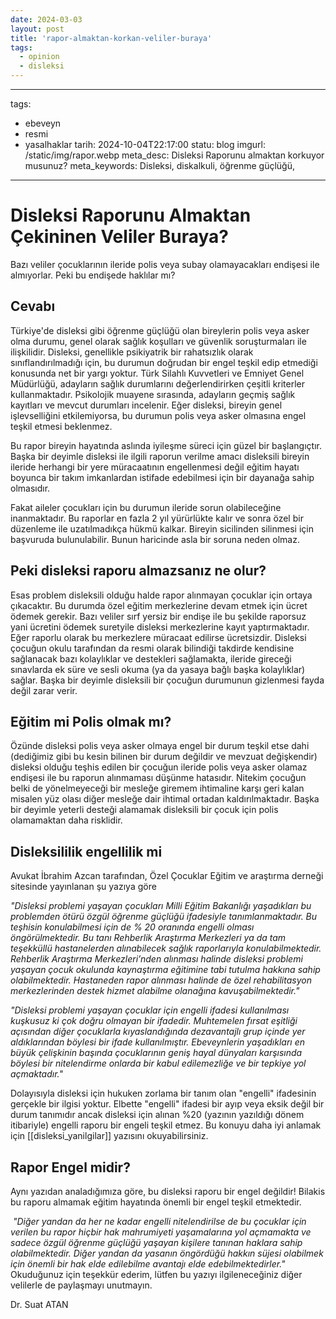 ```yaml
---
date: 2024-03-03
layout: post
title: 'rapor-almaktan-korkan-veliler-buraya'
tags:
  - opinion
  - disleksi
---
```


---
tags:
  - ebeveyn
  - resmi
  - yasalhaklar
tarih: 2024-10-04T22:17:00
statu: blog
imgurl: /static/img/rapor.webp
meta_desc: Disleksi Raporunu almaktan korkuyor musunuz?
meta_keywords: Disleksi, diskalkuli, öğrenme güçlüğü,
---
# Disleksi Raporunu Almaktan Çekininen Veliler Buraya?

Bazı veliler çocuklarının ileride polis veya subay olamayacakları endişesi ile almıyorlar. Peki bu endişede haklılar mı?

## Cevabı

Türkiye'de disleksi gibi öğrenme güçlüğü olan bireylerin polis veya asker olma durumu, genel olarak sağlık koşulları ve güvenlik soruşturmaları ile ilişkilidir. Disleksi, genellikle psikiyatrik bir rahatsızlık olarak sınıflandırılmadığı için, bu durumun doğrudan bir engel teşkil edip etmediği konusunda net bir yargı yoktur. Türk Silahlı Kuvvetleri ve Emniyet Genel Müdürlüğü, adayların sağlık durumlarını değerlendirirken çeşitli kriterler kullanmaktadır. Psikolojik muayene sırasında, adayların geçmiş sağlık kayıtları ve mevcut durumları incelenir. Eğer disleksi, bireyin genel işlevselliğini etkilemiyorsa, bu durumun polis veya asker olmasına engel teşkil etmesi beklenmez.

Bu rapor bireyin hayatında aslında iyileşme süreci için güzel bir başlangıçtır. Başka bir deyimle disleksi ile ilgili raporun verilme amacı disleksili bireyin ileride herhangi bir yere müracaatının engellenmesi değil eğitim hayatı boyunca bir takım imkanlardan istifade edebilmesi için bir dayanağa sahip olmasıdır.

Fakat aileler çocukları için bu durumun ileride sorun olabileceğine inanmaktadır. Bu raporlar en fazla 2 yıl yürürlükte kalır ve  sonra özel bir düzenleme ile uzatılmadıkça hükmü kalkar. Bireyin sicilinden silinmesi için başvuruda bulunulabilir. Bunun haricinde asla bir soruna neden olmaz.

## Peki disleksi raporu almazsanız ne olur?

Esas problem disleksili olduğu halde rapor alınmayan çocuklar için ortaya çıkacaktır. Bu durumda özel eğitim merkezlerine devam etmek için ücret ödemek gerekir. Bazı veliler sırf yersiz bir endişe ile bu şekilde raporsuz yani ücretini ödemek suretyile  disleksi merkezlerine kayıt yaptırmaktadır. Eğer raporlu olarak bu merkezlere müracaat edilirse ücretsizdir. Disleksi çocuğun okulu tarafından da resmi olarak bilindiği takdirde kendisine sağlanacak bazı kolaylıklar ve destekleri sağlamakta, ileride gireceği sınavlarda ek süre ve sesli okuma (ya da yasaya bağlı başka kolaylıklar) sağlar. Başka bir deyimle disleksili bir çocuğun durumunun gizlenmesi fayda değil zarar verir.

## Eğitim mi Polis olmak mı?

Özünde disleksi polis veya asker olmaya engel bir durum teşkil etse dahi (dediğimiz gibi bu kesin bilinen bir durum değildir ve mevzuat değişkendir) disleksi olduğu teşhis edilen bir çocuğun ileride polis veya asker olamaz endişesi ile bu raporun alınmaması düşünme hatasıdır. Nitekim çocuğun belki de yönelmeyeceği bir mesleğe giremem ihtimaline karşı  geri kalan misalen yüz olası diğer mesleğe dair ihtimal ortadan kaldırılmaktadır. Başka bir deyimle yeterli desteği alamamak disleksili bir çocuk için polis olamamaktan daha risklidir.

## Disleksililik engellilik mi

Avukat İbrahim Azcan tarafından, Özel Çocuklar Eğitim ve araştırma derneği sitesinde yayınlanan şu yazıya göre 

*"Disleksi problemi yaşayan çocukları Milli Eğitim Bakanlığı yaşadıkları bu problemden ötürü özgül öğrenme güçlüğü ifadesiyle tanımlanmaktadır. Bu teşhisin konulabilmesi için de % 20 oranında engelli olması öngörülmektedir. Bu tanı Rehberlik Araştırma Merkezleri ya da tam teşekküllü hastanelerden alınabilecek sağlık raporlarıyla konulabilmektedir. Rehberlik Araştırma Merkezleri’nden alınması halinde disleksi problemi yaşayan çocuk okulunda kaynaştırma eğitimine tabi tutulma hakkına sahip olabilmektedir. Hastaneden rapor alınması halinde de özel rehabilitasyon merkezlerinden destek hizmet alabilme olanağına kavuşabilmektedir."*

*"Disleksi problemi yaşayan çocuklar için engelli ifadesi kullanılması kuşkusuz ki çok doğru olmayan bir ifadedir. Muhtemelen fırsat eşitliği açısından diğer çocuklarla kıyaslandığında dezavantajlı grup içinde yer aldıklarından böylesi bir ifade kullanılmıştır. Ebeveynlerin yaşadıkları en büyük çelişkinin başında çocuklarının geniş hayal dünyaları karşısında böylesi bir nitelendirme onlarda bir kabul edilemezliğe ve bir tepkiye yol açmaktadır."*

Dolayısıyla disleksi için hukuken zorlama bir tanım olan "engelli" ifadesinin gerçekle bir ilgisi yoktur. Elbette "engelli" ifadesi bir ayıp veya eksik değil bir durum tanımıdır ancak disleksi için alınan %20 (yazının yazıldığı dönem itibariyle) engelli raporu bir engeli teşkil etmez.  Bu konuyu daha iyi anlamak  için [[disleksi_yanilgilar]] yazısını okuyabilirsiniz.

## Rapor Engel midir?

Aynı yazıdan analadığımıza göre, bu disleksi raporu bir engel değildir! Bilakis bu raporu almamak eğitim hayatında önemli bir engel teşkil etmektedir.

 *"Diğer yandan da her ne kadar engelli nitelendirilse de bu çocuklar için verilen bu rapor hiçbir hak mahrumiyeti yaşamalarına yol açmamakta ve sadece özgül öğrenme güçlüğü yaşayan kişilere tanınan haklara sahip olabilmektedir. Diğer yandan da yasanın öngördüğü hakkın süjesi olabilmek için önemli bir hak elde edilebilme avantajı elde edebilmektedirler."*
 
 
Okuduğunuz için teşekkür ederim, lütfen bu yazıyı ilgileneceğiniz diğer velilerle de paylaşmayı unutmayın.

Dr. Suat ATAN


